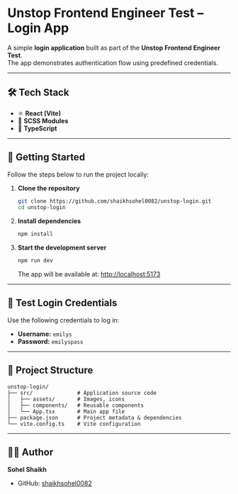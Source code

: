 # Unstop Frontend Engineer Test – Login App

A simple **login application** built as part of the **Unstop Frontend Engineer Test**.  
The app demonstrates authentication flow using predefined credentials.

---

## 🛠️ Tech Stack
- ⚛️ **React (Vite)**
- 🎨 **SCSS Modules**
- 📘 **TypeScript**

---

## 🚀 Getting Started

Follow the steps below to run the project locally:

1. **Clone the repository**
   ```bash
   git clone https://github.com/shaikhsohel0082/unstop-login.git
   cd unstop-login
   ```

2. **Install dependencies**
   ```bash
   npm install
   ```

3. **Start the development server**
   ```bash
   npm run dev
   ```

   The app will be available at: [http://localhost:5173](http://localhost:5173)

---

## 🔑 Test Login Credentials

Use the following credentials to log in:

- **Username:** `emilys`  
- **Password:** `emilyspass`

---

## 📂 Project Structure
```
unstop-login/
├── src/              # Application source code
│   ├── assets/       # Images, icons
│   ├── components/   # Reusable components
│   └── App.tsx       # Main app file
├── package.json      # Project metadata & dependencies
└── vite.config.ts    # Vite configuration
```

---


## 👨‍💻 Author
**Sohel Shaikh**  
- GitHub: [shaikhsohel0082](https://github.com/shaikhsohel0082)  
